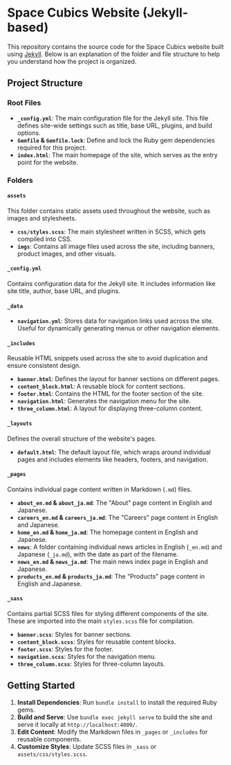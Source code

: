 # Space Cubics Website (Jekyll-based)

This repository contains the source code for the Space Cubics website built using [Jekyll](https://jekyllrb.com/). Below is an explanation of the folder and file structure to help you understand how the project is organized.

## Project Structure

### Root Files

- **`_config.yml`**: The main configuration file for the Jekyll site. This file defines site-wide settings such as title, base URL, plugins, and build options.
- **`Gemfile` & `Gemfile.lock`**: Define and lock the Ruby gem dependencies required for this project.
- **`index.html`**: The main homepage of the site, which serves as the entry point for the website.

### Folders

#### `assets`
This folder contains static assets used throughout the website, such as images and stylesheets.

- **`css/styles.scss`**: The main stylesheet written in SCSS, which gets compiled into CSS.
- **`imgs`**: Contains all image files used across the site, including banners, product images, and other visuals.

#### `_config.yml`
Contains configuration data for the Jekyll site. It includes information like site title, author, base URL, and plugins.

#### `_data`
- **`navigation.yml`**: Stores data for navigation links used across the site. Useful for dynamically generating menus or other navigation elements.

#### `_includes`
Reusable HTML snippets used across the site to avoid duplication and ensure consistent design.

- **`banner.html`**: Defines the layout for banner sections on different pages.
- **`content_block.html`**: A reusable block for content sections.
- **`footer.html`**: Contains the HTML for the footer section of the site.
- **`navigation.html`**: Generates the navigation menu for the site.
- **`three_column.html`**: A layout for displaying three-column content.

#### `_layouts`
Defines the overall structure of the website's pages.

- **`default.html`**: The default layout file, which wraps around individual pages and includes elements like headers, footers, and navigation.

#### `_pages`
Contains individual page content written in Markdown (`.md`) files.

- **`about_en.md` & `about_ja.md`**: The "About" page content in English and Japanese.
- **`careers_en.md` & `careers_ja.md`**: The "Careers" page content in English and Japanese.
- **`home_en.md` & `home_ja.md`**: The homepage content in English and Japanese.
- **`news`**: A folder containing individual news articles in English (`_en.md`) and Japanese (`_ja.md`), with the date as part of the filename.
- **`news_en.md` & `news_ja.md`**: The main news index page in English and Japanese.
- **`products_en.md` & `products_ja.md`**: The "Products" page content in English and Japanese.

#### `_sass`
Contains partial SCSS files for styling different components of the site. These are imported into the main `styles.scss` file for compilation.

- **`banner.scss`**: Styles for banner sections.
- **`content_block.scss`**: Styles for reusable content blocks.
- **`footer.scss`**: Styles for the footer.
- **`navigation.scss`**: Styles for the navigation menu.
- **`three_column.scss`**: Styles for three-column layouts.

## Getting Started

1. **Install Dependencies**: Run `bundle install` to install the required Ruby gems.
2. **Build and Serve**: Use `bundle exec jekyll serve` to build the site and serve it locally at `http://localhost:4000/`.
3. **Edit Content**: Modify the Markdown files in `_pages` or `_includes` for reusable components.
4. **Customize Styles**: Update SCSS files in `_sass` or `assets/css/styles.scss`.
